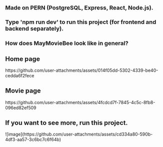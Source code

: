 <h3 style="font-size: 18px;">Made on PERN (PostgreSQL, Express, React, Node.js).</h3>
<h3 style="font-size: 18px;">Type 'npm run dev' to run this project (for frontend and backend separately).</h3>
<h3 style="font-size: 18px;">How does MayMovieBee look like in general?</h3>
<h2 style="font-size: 20px;">Home page</h2>
https://github.com/user-attachments/assets/014f05dd-5302-4339-be40-cedda6f2fece
<h2 style="font-size: 20px;">Movie page</h2>
https://github.com/user-attachments/assets/4fcdcd7f-7845-4c5c-8fb8-096ed82ef509
<h2 style="font-size: 20px;">If you want to see more, run this project.</h2>
![image](https://github.com/user-attachments/assets/cd334a80-590b-4df3-aa57-3c6bc7c6f64b)
